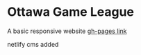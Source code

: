 # Ottawa Game League

A basic responsive website
[gh-pages link](http://liao0015.github.io/Ottawa-game-league/)

netlify cms added
